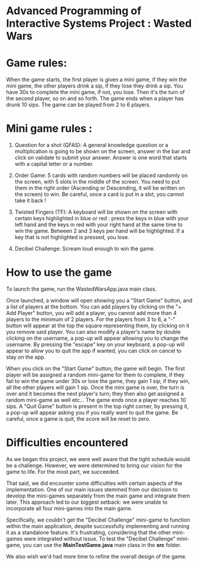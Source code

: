 # Advanced Programming of Interactive Systems Project : Wasted Wars

# Game rules:

When the game starts, the first player is given a mini game, if they win the mini game, the other players drink a sip, if they lose they drink a sip. You have 30s to complete the mini game, if not, you lose.
Then it's the turn of the second player, so on and so forth.
The game ends when a player has drunk 10 sips.
The game can be played from 2 to 6 players.


# Mini game rules :

1) Question for a shot (QFAS):
  A general knowledge question or a multiplication is going to be shown on the screen, answer in the bar and click on validate to submit your answer.
  Answer is one word that starts with a capital letter or a number.

2) Order Game:
  5 cards with random numbers will be placed randomly on the screen, with 5 slots in the middle of the screen. You need to put them in the right order (Ascending or Descending, it will be written on the screen) to win.
  Be careful, once a card is put in a slot, you cannot take it back !

3) Twisted Fingers (TF):
   A keyboard will be shown on the screen with certain keys highlighted in blue or red : press the keys in blue with your left hand and the keys in red with your right hand at the same time to win the game. Between 2 and 3 keys per hand will be highlighted.
   If a key that is not highlighted is pressed, you lose.
   
4) Decibel Challenge:
   Scream loud enough to win the game.



# How to use the game

To launch the game, run the WastedWarsApp.java main class.

Once launched, a window will open showing you a "Start Game" button, and a list of players at the bottom. You can add players by clicking on the "+ Add Player" button, you will add a player, you cannot add more than 4 players to the minimum of 2 players. For the players from 3 to 6, a "-" button will appear at the top the square representing them, by clicking on it you remove said player. You can also modify a player's name by double clicking on the username, a pop-up will appear allowing you to change the username.
By pressing the "escape" key on your keyboard, a pop-up will appear to allow you to quit the app if wanted, you can click on cancel to stay on the app.

When you click on the "Start Game" button, the game will begin. 
The first player will be assigned a random mini-game for them to complete, if they fail to win the game under 30s or lose the game, they gain 1 sip, if they win, all the other players will gain 1 sip.
Once the mini game is over, the turn is over and it becomes the next player's turn; they then also get assigned a random mini-game as well etc...
The game ends once a player reaches 10 sips.
A "Quit Game" button is present in the top right corner, by pressing it, a pop-up will appear asking you if you really want to quit the game. Be careful, once a game is quit, the score will be reset to zero.


# Difficulties encountered

As we began this project, we were well aware that the tight schedule would be a challenge. However, we were determined to bring our vision for the game to life. For the most part, we succeeded. 

That said, we did encounter some difficulties with certain aspects of the implementation. One of our main issues stemmed from our decision to develop the mini-games separately from the main game and integrate them later. This approach led to our biggest setback: we were unable to incorporate all four mini-games into the main game.

Specifically, we couldn't get the "Decibel Challenge" mini-game to function within the main application, despite successfully implementing and running it as a standalone feature. It's frustrating, considering that the other mini-games were integrated without issue.
To test the "Decibel Challenge" mini-game, you can use the **MainTestGame.java** main class in the **src** folder.

We also wish we'd had more time to refine the overall design of the game.









